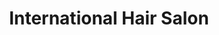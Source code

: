 ---
title: "International Hair Salon"
url: /etobicoke/international-hair-salon/
shop: hairdresser
---
